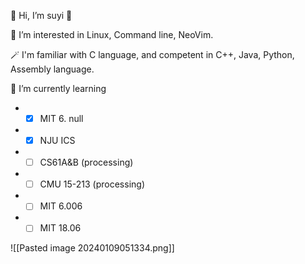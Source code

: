 👋 Hi, I’m suyi 👻 

👀 I’m interested in Linux, Command line, NeoVim.

🪄 I'm familiar with C language, and competent in C++, Java, Python, Assembly language.

🌱 I’m currently learning

- - [x] MIT 6. null
- - [x] NJU ICS
- - [ ] CS61A&B (processing)
- - [ ] CMU 15-213 (processing)
- - [ ] MIT 6.006
- - [ ] MIT 18.06

![[Pasted image 20240109051334.png]]